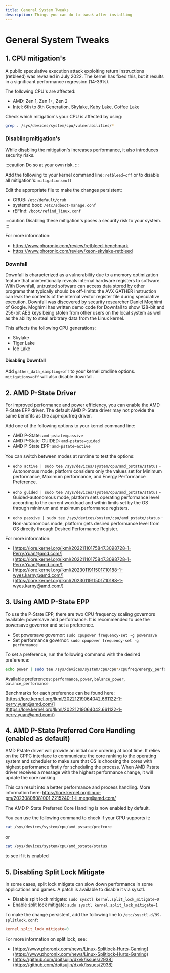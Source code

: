 ```yaml
---
title: General System Tweaks
description: Things you can do to tweak after installing
---
```


# General System Tweaks

1\. CPU mitigation's
--------------------------------

A public speculative execution attack exploiting return instructions (retbleed) was revealed in July 2022. The kernel has fixed this, but it results in a significant performance regression (14-39%).

The following CPU's are affected:

*   AMD: Zen 1, Zen 1+, Zen 2
*   Intel: 6th to 8th Generation, Skylake, Kaby Lake, Coffee Lake

Check which mitigation's your CPU is affected by using:

```sh
grep . /sys/devices/system/cpu/vulnerabilities/*
```

### Disabling mitigation's

While disabling the mitigation's increases performance, it also introduces security risks.

:::caution
Do so at your own risk.
:::


Add the following to your kernel command line: `retbleed=off` or to disable all mitigation's: `mitigations=off`

Edit the appropriate file to make the changes persistent:

*   GRUB: `/etc/default/grub`
*   systemd boot: `/etc/sdboot-manage.conf`
*   rEFInd: `/boot/refind_linux.conf`

:::caution
Disabling these mitigation's poses a security risk to your system.
:::

For more information:

*   https://www.phoronix.com/review/retbleed-benchmark
*   https://www.phoronix.com/review/xeon-skylake-retbleed

### Downfall

Downfall is characterized as a vulnerability due to a memory optimization feature that unintentionally reveals internal hardware registers to software. With Downfall, untrusted software can access data stored by other programs that typically should be off-limits: the AVX GATHER instruction can leak the contents of the internal vector register file during speculative execution. Downfall was discovered by security researcher Daniel Moghimi of Google. Moghimi has written demo code for Downfall to show 128-bit and 256-bit AES keys being stolen from other users on the local system as well as the ability to steal arbitrary data from the Linux kernel.

This affects the following CPU generations:
- Skylake
- Tiger Lake
- Ice Lake


#### Disabling Downfall

Add `gather_data_sampling=off` to your kernel cmdline options.
`mitigations=off` will also disable downfall.

2\. AMD P-State Driver
---------------------------

For improved performance and power efficiency, you can enable the AMD P-State EPP driver. The default AMD P-State driver may not provide the same benefits as the acpi-cpufreq driver.

Add one of the following options to your kernel command line:

*   AMD P-State: `amd-pstate=passive`
*   AMD P-State-GUIDED: `amd-pstate=guided`
*   AMD P-State EPP: `amd-pstate=active`

You can switch between modes at runtime to test the options:

*   `echo active | sudo tee /sys/devices/system/cpu/amd_pstate/status` - Autonomous mode, platform considers only the values set for Minimum performance, Maximum performance, and Energy Performance Preference.

*   `echo guided | sudo tee /sys/devices/system/cpu/amd_pstate/status` - Guided-autonomous mode, platform sets operating performance level according to the current workload and within limits set by the OS through minimum and maximum performance registers.

*   `echo passive | sudo tee /sys/devices/system/cpu/amd_pstate/status` - Non-autonomous mode, platform gets desired performance level from OS directly through Desired Performance Register.

For more information:

*   [https://lore.kernel.org/lkml/20221110175847.3098728-1-Perry.Yuan@amd.com/](https://lore.kernel.org/lkml/20221110175847.3098728-1-Perry.Yuan@amd.com/)
*   [https://lore.kernel.org/lkml/20230119115017.10188-1-wyes.karny@amd.com/](https://lore.kernel.org/lkml/20230119115017.10188-1-wyes.karny@amd.com/)

3\. Using AMD P-State EPP
------------------------

To use the P-State EPP, there are two CPU frequency scaling governors available: powersave and performance. It is recommended to use the powersave governor and set a preference.

*   Set powersave governor: `sudo cpupower frequency-set -g powersave`
*   Set performance governor: `sudo cpupower frequency-set -g performance`

To set a preference, run the following command with the desired preference:

```sh
echo power | sudo tee /sys/devices/system/cpu/cpu*/cpufreq/energy_performance_preference
```

Available preferences: `performance`, `power`, `balance_power`, `balance_performance`

Benchmarks for each preference can be found here:
[https://lore.kernel.org/lkml/20221219064042.661122-1-perry.yuan@amd.com/](https://lore.kernel.org/lkml/20221219064042.661122-1-perry.yuan@amd.com/)

4\. AMD P-State Preferred Core Handling (enabled as default)
---------------------------------

AMD Pstate driver will provide an initial core ordering at boot time. It relies on the CPPC interface to communicate the core ranking to the operating system and scheduler to make sure that OS is choosing the cores with highest performance firstly for scheduling the process. When AMD Pstate driver receives a message with the highest performance change, it will update the core ranking.

This can result into a better performance and process handling.
More information here:
https://lore.kernel.org/linux-pm/20230808081001.2215240-1-li.meng@amd.com/

The AMD P-State Preferred Core Handling is now enabled by default. 

You can use the following command to check if your CPU supports it:
```sh
cat /sys/devices/system/cpu/amd_pstate/prefcore
```
or
```sh
cat /sys/devices/system/cpu/amd_pstate/status
```
to see if it is enabled 

5\. Disabling Split Lock Mitigate
---------------------------------

In some cases, split lock mitigate can slow down performance in some applications and games. A patch is available to disable it via sysctl.

*   Disable split lock mitigate: `sudo sysctl kernel.split_lock_mitigate=0`
*   Enable split lock mitigate: `sudo sysctl kernel.split_lock_mitigate=1`

To make the change persistent, add the following line to `/etc/sysctl.d/99-splitlock.conf`:

```conf
kernel.split_lock_mitigate=0
```

For more information on split lock, see:

*   [https://www.phoronix.com/news/Linux-Splitlock-Hurts-Gaming](https://www.phoronix.com/news/Linux-Splitlock-Hurts-Gaming)
*   [https://github.com/doitsujin/dxvk/issues/2938](https://github.com/doitsujin/dxvk/issues/2938)
